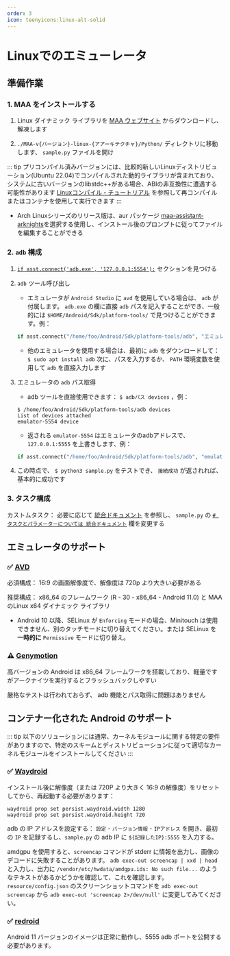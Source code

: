 ```yaml
---
order: 3
icon: teenyicons:linux-alt-solid
---
```


# Linuxでのエミューレータ

## 準備作業

### 1. MAA をインストールする

1. Linux ダイナミック ライブラリを [MAA ウェブサイト](https://maa.plus/) からダウンロードし、解凍します

2. `./MAA-v{バージョン}-linux-{アアーキテクチャ}/Python/` ディレクトリに移動します、 `sample.py` ファイルを開け

::: tip
プリコンパイル済みバージョンには、比較的新しいLinuxディストリビューション(Ubuntu 22.04)でコンパイルされた動的ライブラリが含まれており、システムに古いバージョンのlibstdc++がある場合、ABIの非互換性に遭遇する可能性があります
[Linuxコンパイル・チュートリアル](../../開発関連/Linuxチュートリアル.md) を参照して再コンパイルまたはコンテナを使用して実行できます
:::

- Arch Linuxシリーズのリリース版は、aur パッケージ [maa-assistant-arknights](https://aur.archlinux.org/packages/maa-assistant-arknights)を選択する使用し、インストール後のプロンプトに従ってファイルを編集することができる

### 2. `adb` 構成

1. [`if asst.connect('adb.exe', '127.0.0.1:5554'):`](https://github.com/MaaAssistantArknights/MaaAssistantArknights/blob/722f0ddd4765715199a5dc90ea1bec2940322344/src/Python/sample.py#L48) セクションを見つける

2. `adb` ツール呼び出し

   - エミュレータが `Android Studio` に `avd` を使用している場合は、 `adb` が付属します。 `adb.exe` の欄に直接 `adb` パスを記入することができ、一般的には `$HOME/Android/Sdk/platform-tools/` で見つけることができます。例：

   ```python
   if asst.connect("/home/foo/Android/Sdk/platform-tools/adb", "エミュレータの adb アドレス"):
   ```

   - 他のエミュレータを使用する場合は、最初に `adb` をダウンロードして： `$ sudo apt install adb` 次に、パスを入力するか、 `PATH` 環境変数を使用して `adb` を直接入力します

3. エミュレータの `adb` パス取得

   - adb ツールを直接使用できます： `$ adbパス devices` ，例：

   ```shell
   $ /home/foo/Android/Sdk/platform-tools/adb devices
   List of devices attached
   emulator-5554 device
   ```

   - 返される `emulator-5554` はエミュレータのadbアドレスで、 `127.0.0.1:5555` を上書きします、例：

   ```python
   if asst.connect("/home/foo/Android/Sdk/platform-tools/adb", "emulator-5554"):
   ```

4. この時点で、 `$ python3 sample.py` をテストでき、 `接続成功` が返されれば、基本的に成功です

### 3. タスク構成

カストムタスク： 必要に応じて [統合ドキュメント](../../プロトコルドキュメント/統合ドキュメント.md) を参照し、 `sample.py` の [`# タスクとパラメーターについては 統合ドキュメント`](https://github.com/MaaAssistantArknights/MaaAssistantArknights/blob/722f0ddd4765715199a5dc90ea1bec2940322344/src/Python/sample.py#L54) 欄を変更する

## エミュレータのサポート

### ✅ [AVD](https://developer.android.com/studio/run/managing-avds)

必須構成： 16:9 の画面解像度で、解像度は 720p より大きい必要がある

推奨構成： x86_64 のフレームワーク (R - 30 - x86_64 - Android 11.0) と MAA のLinux x64 ダイナミック ライブラリ

- Android 10 以降、SELinux が `Enforcing` モードの場合、Minitouch は使用できません、別のタッチモードに切り替えてください。または SELinux を **一時的に** `Permissive` モードに切り替え。

### ⚠️ [Genymotion](https://www.genymotion.com/)

高バージョンの Android は x86_64 フレームワークを搭載しており、軽量ですがアークナイツを実行するとフラッシュバックしやすい

厳格なテストは行われておらず、 adb 機能とパス取得に問題はありません

## コンテナー化された Android のサポート

::: tip
以下のソリューションには通常、カーネルモジュールに関する特定の要件がありますので、特定のスキームとディストリビューションに従って適切なカーネルモジュールをインストールしてください
:::

### ✅ [Waydroid](https://waydro.id/)

インストール後に解像度（または 720P より大きく 16:9 の解像度）をリセットしてから、再起動する必要があります：

```shell
waydroid prop set persist.waydroid.width 1280
waydroid prop set persist.waydroid.height 720
```

adb の IP アドレスを設定する： `設定` - `バージョン情報` - `IPアドレス` を開き、最初の `IP` を記録するし、`sample.py` の adb IP に `${記録したIP}:5555` を入力する。

amdgpu を使用すると、`screencap` コマンドが stderr に情報を出力し、画像のデコードに失敗することがあります。
`adb exec-out screencap | xxd | head` と入力し、出力に `/vendor/etc/hwdata/amdgpu.ids: No such file...` のようなテキストがあるかどうかを確認して、これを確認します。
`resource/config.json` のスクリーンショットコマンドを `adb exec-out screencap` から `adb exec-out 'screencap 2>/dev/null'` に変更してみてください。

### ✅ [redroid](https://github.com/remote-android/redroid-doc)

Android 11 バージョンのイメージは正常に動作し、5555 adb ポートを公開する必要があります。
